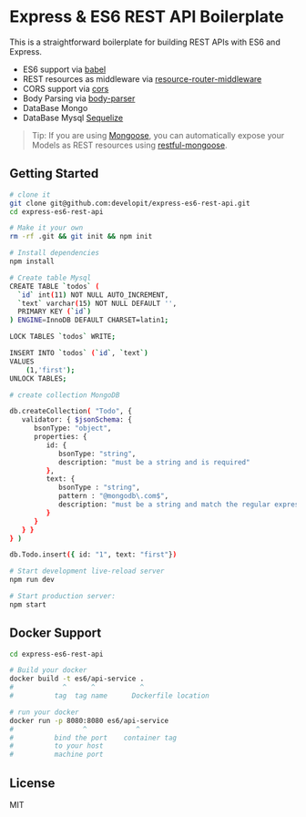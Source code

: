 Express & ES6 REST API Boilerplate
==================================

This is a straightforward boilerplate for building REST APIs with ES6 and Express.

- ES6 support via [babel](https://babeljs.io)
- REST resources as middleware via [resource-router-middleware](https://github.com/developit/resource-router-middleware)
- CORS support via [cors](https://github.com/troygoode/node-cors)
- Body Parsing via [body-parser](https://github.com/expressjs/body-parser)
- DataBase Mongo
- DataBase Mysql [Sequelize](https://github.com/sequelize/sequelize)

> Tip: If you are using [Mongoose](https://github.com/Automattic/mongoose), you can automatically expose your Models as REST resources using [restful-mongoose](https://git.io/restful-mongoose).



Getting Started
---------------

```sh
# clone it
git clone git@github.com:developit/express-es6-rest-api.git
cd express-es6-rest-api

# Make it your own
rm -rf .git && git init && npm init

# Install dependencies
npm install

# Create table Mysql 
CREATE TABLE `todos` (
  `id` int(11) NOT NULL AUTO_INCREMENT,
  `text` varchar(15) NOT NULL DEFAULT '',
  PRIMARY KEY (`id`)
) ENGINE=InnoDB DEFAULT CHARSET=latin1;

LOCK TABLES `todos` WRITE;

INSERT INTO `todos` (`id`, `text`)
VALUES
	(1,'first'); 
UNLOCK TABLES;

# create collection MongoDB

db.createCollection( "Todo", {
   validator: { $jsonSchema: {
      bsonType: "object",
      properties: {
         id: {
            bsonType: "string",
            description: "must be a string and is required"
         },
         text: {
            bsonType : "string",
            pattern : "@mongodb\.com$",
            description: "must be a string and match the regular expression pattern"
         }
      }
   } }
} )

db.Todo.insert({ id: "1", text: "first"})

# Start development live-reload server
npm run dev

# Start production server:
npm start
```
Docker Support
------
```sh
cd express-es6-rest-api

# Build your docker
docker build -t es6/api-service .
#            ^      ^           ^
#          tag  tag name      Dockerfile location

# run your docker
docker run -p 8080:8080 es6/api-service
#                 ^            ^
#          bind the port    container tag
#          to your host
#          machine port   

```

License
-------

MIT
